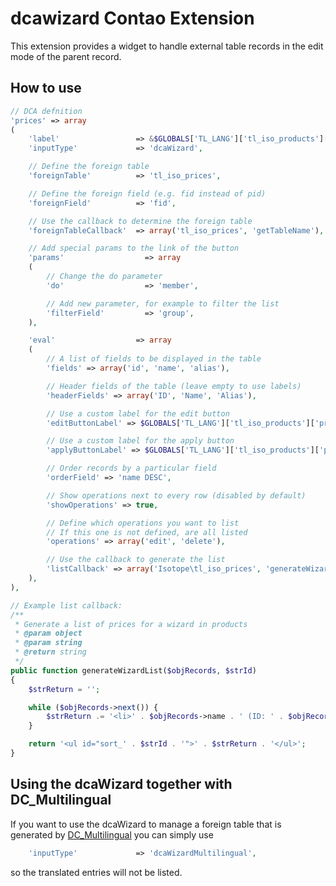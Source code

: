 dcawizard Contao Extension
==========================

This extension provides a widget to handle external table records in the edit mode of the parent record.

## How to use

```php
// DCA defnition
'prices' => array
(
    'label'                 => &$GLOBALS['TL_LANG']['tl_iso_products']['prices'],
    'inputType'             => 'dcaWizard',

    // Define the foreign table
    'foreignTable'          => 'tl_iso_prices',

    // Define the foreign field (e.g. fid instead of pid)
    'foreignField'          => 'fid',

    // Use the callback to determine the foreign table
    'foreignTableCallback'  => array('tl_iso_prices', 'getTableName'),

    // Add special params to the link of the button
    'params'                  => array
    (
        // Change the do parameter
        'do'                  => 'member',

        // Add new parameter, for example to filter the list
        'filterField'         => 'group',
    ),

    'eval'                  => array
    (
        // A list of fields to be displayed in the table
        'fields' => array('id', 'name', 'alias'),

        // Header fields of the table (leave empty to use labels)
        'headerFields' => array('ID', 'Name', 'Alias'),

        // Use a custom label for the edit button
        'editButtonLabel' => $GLOBALS['TL_LANG']['tl_iso_products']['prices_edit_button'],

        // Use a custom label for the apply button
        'applyButtonLabel' => $GLOBALS['TL_LANG']['tl_iso_products']['prices_apply_button'],

        // Order records by a particular field
        'orderField' => 'name DESC',

        // Show operations next to every row (disabled by default)
        'showOperations' => true,

        // Define which operations you want to list
        // If this one is not defined, are all listed
        'operations' => array('edit', 'delete'),

        // Use the callback to generate the list
        'listCallback' => array('Isotope\tl_iso_prices', 'generateWizardList'),
    ),
),

// Example list callback:
/**
 * Generate a list of prices for a wizard in products
 * @param object
 * @param string
 * @return string
 */
public function generateWizardList($objRecords, $strId)
{
    $strReturn = '';

    while ($objRecords->next()) {
        $strReturn .= '<li>' . $objRecords->name . ' (ID: ' . $objRecords->id . ')' . '</li>';
    }

    return '<ul id="sort_' . $strId . '">' . $strReturn . '</ul>';
}
```

## Using the dcaWizard together with DC_Multilingual

If you want to use the dcaWizard to manage a foreign table that is generated by [DC_Multilingual](https://github.com/terminal42/contao-DC_Multilingual) you can simply use

```php
    'inputType'             => 'dcaWizardMultilingual',
```

so the translated entries will not be listed.
